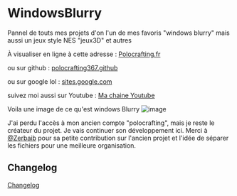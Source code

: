 # WindowsBlurry

Pannel de touts mes projets d'on l'un de mes favoris "windows blurry" mais aussi un jeux style NES "jeux3D" et autres


À visualiser en ligne à cette adresse : [Polocrafting.fr](https://polocrafting.fr/)

ou sur github : [polocrafting367.github](https://polocrafting367.github.io/WindowsBlurry/)

ou sur google lol : [sites.google.com](https://sites.google.com/view/polocrafting/blurry-windows)


suivez moi aussi sur Youtube  : [Ma chaine Youtube](https://www.youtube.com/channel/UCTL3fXI8aZnYweRvys6m2bA)

Voila une image de ce qu'est windows Blurry
![image](https://github.com/Polocrafting367/WindowsBlurry-1/blob/main/Images/Capture%20d'%C3%A9cran%202024-03-04%20212100.png?raw=true)



J'ai perdu l'accès à mon ancien compte "polocrafting", mais je reste le créateur du projet. Je vais continuer son développement ici. Merci à [@Zerbaib](https://github.com/Zerbaib) pour sa petite contribution sur l'ancien projet et l'idée de séparer les fichiers pour une meilleure organisation.

## Changelog


[Changelog](changelog.txt)







